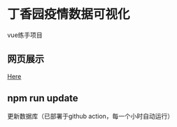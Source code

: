 # 丁香园疫情数据可视化

vue练手项目

## 网页展示

[Here](https://typenoob.github.io/navigation)

## npm run update

更新数据库（已部署于github action，每一个小时自动运行）
